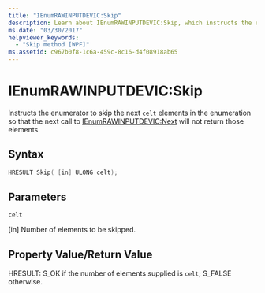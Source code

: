 ```yaml
---
title: "IEnumRAWINPUTDEVIC:Skip"
description: Learn about IEnumRAWINPUTDEVIC:Skip, which instructs the enumerator to skip the next celt elements in the enumeration.
ms.date: "03/30/2017"
helpviewer_keywords: 
  - "Skip method [WPF]"
ms.assetid: c967b0f8-1c6a-459c-8c16-d4f08918ab65
---
```

# IEnumRAWINPUTDEVIC:Skip
Instructs the enumerator to skip the next `celt` elements in the enumeration so that the next call to [IEnumRAWINPUTDEVIC:Next](ienumrawinputdevic-next.md) will not return those elements.  
  
## Syntax  
  
```cpp  
HRESULT Skip( [in] ULONG celt);  
```  
  
## Parameters  
 `celt`  
  
 [in] Number of elements to be skipped.  
  
## Property Value/Return Value  
 HRESULT: S_OK if the number of elements supplied is `celt`; S_FALSE otherwise.
